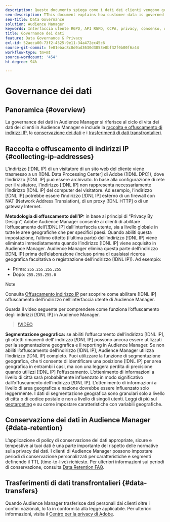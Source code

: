 ```yaml
---
description: Questo documento spiega come i dati dei clienti vengono gestiti in Audience Manager.
seo-description: TThis document explains how customer data is governed in Audience Manager.
seo-title: Data Governance
solution: Audience Manager
keywords: Interfaccia utente RGPD, API RGPD, CCPA, privacy, consenso, offuscamento, governance
title: Governance dei dati
feature: Data Governance & Privacy
exl-id: 52aeca00-73f2-4525-9e11-34a472ec45c6
source-git-commit: fe01ebac8c0d0ad3630d3853e0bf32f0b00f6a44
workflow-type: tm+mt
source-wordcount: '454'
ht-degree: 94%

---
```


# Governance dei dati

## Panoramica {#overview}

La governance dei dati in Audience Manager si riferisce al ciclo di vita dei dati dei clienti in Audience Manager e include la [raccolta e offuscamento di indirizzi IP](data-governance.md#collecting-ip-addresses), la [conservazione dei dati](data-governance.md#data-retention) e i [trasferimenti di dati transfrontalieri](data-governance.md#data-transfers).

## Raccolta e offuscamento di indirizzi IP {#collecting-ip-addresses}

L’indirizzo [!DNL IP] di un visitatore di un sito web del cliente viene trasmesso a un [!DNL Data Processing Center] di Adobe ([!DNL DPC]), dove l’indirizzo [!DNL IP] può essere archiviato. In base alla configurazione di rete per il visitatore, l’indirizzo [!DNL IP] non rappresenta necessariamente l’indirizzo [!DNL IP] del computer del visitatore. Ad esempio, l’indirizzo [!DNL IP] potrebbe essere l’indirizzo [!DNL IP] esterno di un firewall con NAT (Network Address Translation), di un proxy [!DNL HTTP] o di un gateway Internet.

**Metodologia di offuscamento dell’IP:** in base ai principi di “Privacy By Design”, Adobe Audience Manager consente ai clienti di abilitare l’offuscamento dell’[!DNL IP] dall’interfaccia utente, sia a livello globale in tutte le aree geografiche che per specifici paesi. Quando abiliti questa impostazione, l’ultimo ottetto (l’ultima parte) dell’indirizzo [!DNL IP] viene eliminato immediatamente quando l’indirizzo [!DNL IP] viene acquisito in Audience Manager. Audience Manager elimina questa parte dell’indirizzo [!DNL IP] prima dell’elaborazione (incluso prima di qualsiasi ricerca geografica facoltativa o registrazione dell’indirizzo [!DNL IP]). Ad esempio:

* Prima: `255.255.255.255`
* Dopo: `255.255.255.0`

>[!NOTE]
>
>Consulta [Offuscamento indirizzo IP](../../features/administration/ip-obfuscation.md) per scoprire come abilitare [!DNL IP] offuscamento dell’indirizzo nell’interfaccia utente di Audience Manager.

Guarda il video seguente per comprendere come funziona l’offuscamento degli indirizzi [!DNL IP] in Audience Manager.

>[!VIDEO](https://video.tv.adobe.com/v/27218/)

**Segmentazione geografica:** se abiliti l’offuscamento dell’indirizzo [!DNL IP], gli ottetti rimanenti dell’ indirizzo [!DNL IP] possono ancora essere utilizzati per la segmentazione geografica e il reporting in Audience Manager. Se non abiliti l’offuscamento dell’indirizzo [!DNL IP], Audience Manager utilizza l’indirizzo [!DNL IP] completo. Puoi utilizzare la funzione di segmentazione geografica, che ti consente di identificare una posizione [!DNL IP] per area geografica in entrambi i casi, ma con una leggera perdita di precisione quando utilizzi [!DNL IP] l’offuscamento. L’ottenimento di informazioni a livello di città sarà probabilmente influenzato in modo significativo dall’offuscamento dell’indirizzo [!DNL IP]. L’ottenimento di informazioni a livello di area geografica e nazione dovrebbe essere influenzato solo leggermente. I dati di segmentazione geografica sono granulari solo a livello di città o di codice postale e non a livello di singoli utenti. Leggi di più sul [geotargeting](../../features/traits/trait-geotarget-keys.md) e su come impostare caratteristiche con variabili geografiche.

## Conservazione dei dati in Audience Manager {#data-retention}

L’applicazione di policy di conservazione dei dati appropriate, sicure e tempestive ai tuoi dati è una parte importante del rispetto delle normative sulla privacy dei dati. I clienti di Audience Manager possono impostare periodi di conservazione personalizzati per caratteristiche e segmenti definendo il TTL (time-to-live) richiesto. Per ulteriori informazioni sui periodi di conservazione, consulta [Data Retention FAQ](../../faq/faq-privacy.md).

## Trasferimenti di dati transfrontalieri {#data-transfers}

Quando Audience Manager trasferisce dati personali dai clienti oltre i confini nazionali, lo fa in conformità alla legge applicabile. Per ulteriori informazioni, visita il [Centro per la privacy di Adobe](https://www.adobe.com/it/privacy/eudatatransfers.html).
